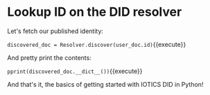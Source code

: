 # Lookup ID on the DID resolver

Let's fetch our published identity:

`discovered_doc = Resolver.discover(user_doc.id)`{{execute}}

And pretty print the contents:

`pprint(discovered_doc.__dict__())`{{execute}}

And that's it, the basics of getting started with IOTICS DID in Python!

